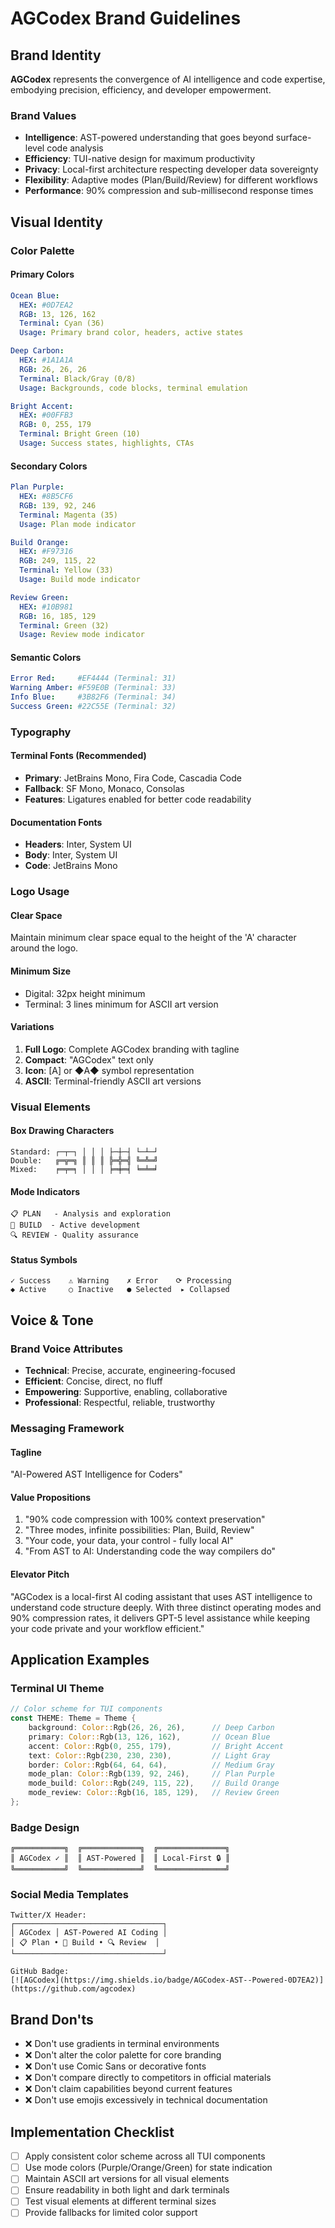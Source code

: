 # AGCodex Brand Guidelines

## Brand Identity

**AGCodex** represents the convergence of AI intelligence and code expertise, embodying precision, efficiency, and developer empowerment.

### Brand Values
- **Intelligence**: AST-powered understanding that goes beyond surface-level code analysis
- **Efficiency**: TUI-native design for maximum productivity
- **Privacy**: Local-first architecture respecting developer data sovereignty
- **Flexibility**: Adaptive modes (Plan/Build/Review) for different workflows
- **Performance**: 90% compression and sub-millisecond response times

## Visual Identity

### Color Palette

#### Primary Colors
```yaml
Ocean Blue:
  HEX: #0D7EA2
  RGB: 13, 126, 162
  Terminal: Cyan (36)
  Usage: Primary brand color, headers, active states

Deep Carbon:
  HEX: #1A1A1A
  RGB: 26, 26, 26
  Terminal: Black/Gray (0/8)
  Usage: Backgrounds, code blocks, terminal emulation

Bright Accent:
  HEX: #00FFB3
  RGB: 0, 255, 179
  Terminal: Bright Green (10)
  Usage: Success states, highlights, CTAs
```

#### Secondary Colors
```yaml
Plan Purple:
  HEX: #8B5CF6
  RGB: 139, 92, 246
  Terminal: Magenta (35)
  Usage: Plan mode indicator

Build Orange:
  HEX: #F97316
  RGB: 249, 115, 22
  Terminal: Yellow (33)
  Usage: Build mode indicator

Review Green:
  HEX: #10B981
  RGB: 16, 185, 129
  Terminal: Green (32)
  Usage: Review mode indicator
```

#### Semantic Colors
```yaml
Error Red:     #EF4444 (Terminal: 31)
Warning Amber: #F59E0B (Terminal: 33)
Info Blue:     #3B82F6 (Terminal: 34)
Success Green: #22C55E (Terminal: 32)
```

### Typography

#### Terminal Fonts (Recommended)
- **Primary**: JetBrains Mono, Fira Code, Cascadia Code
- **Fallback**: SF Mono, Monaco, Consolas
- **Features**: Ligatures enabled for better code readability

#### Documentation Fonts
- **Headers**: Inter, System UI
- **Body**: Inter, System UI
- **Code**: JetBrains Mono

### Logo Usage

#### Clear Space
Maintain minimum clear space equal to the height of the 'A' character around the logo.

#### Minimum Size
- Digital: 32px height minimum
- Terminal: 3 lines minimum for ASCII art version

#### Variations
1. **Full Logo**: Complete AGCodex branding with tagline
2. **Compact**: "AGCodex" text only
3. **Icon**: [A] or ◆A◆ symbol representation
4. **ASCII**: Terminal-friendly ASCII art versions

### Visual Elements

#### Box Drawing Characters
```
Standard: ┌─┬─┐ │ │ │ ├─┼─┤ └─┴─┘
Double:   ╔═╦═╗ ║ ║ ║ ╠═╬═╣ ╚═╩═╝
Mixed:    ╒═╤═╕ │ │ │ ╞═╪═╡ ╘═╧═╛
```

#### Mode Indicators
```
📋 PLAN   - Analysis and exploration
🔨 BUILD  - Active development
🔍 REVIEW - Quality assurance
```

#### Status Symbols
```
✓ Success    ⚠ Warning    ✗ Error    ⟳ Processing
◆ Active     ○ Inactive   ● Selected  ▸ Collapsed
```

## Voice & Tone

### Brand Voice Attributes
- **Technical**: Precise, accurate, engineering-focused
- **Efficient**: Concise, direct, no fluff
- **Empowering**: Supportive, enabling, collaborative
- **Professional**: Respectful, reliable, trustworthy

### Messaging Framework

#### Tagline
"AI-Powered AST Intelligence for Coders"

#### Value Propositions
1. "90% code compression with 100% context preservation"
2. "Three modes, infinite possibilities: Plan, Build, Review"
3. "Your code, your data, your control - fully local AI"
4. "From AST to AI: Understanding code the way compilers do"

#### Elevator Pitch
"AGCodex is a local-first AI coding assistant that uses AST intelligence to understand code structure deeply. With three distinct operating modes and 90% compression rates, it delivers GPT-5 level assistance while keeping your code private and your workflow efficient."

## Application Examples

### Terminal UI Theme
```rust
// Color scheme for TUI components
const THEME: Theme = Theme {
    background: Color::Rgb(26, 26, 26),      // Deep Carbon
    primary: Color::Rgb(13, 126, 162),       // Ocean Blue
    accent: Color::Rgb(0, 255, 179),         // Bright Accent
    text: Color::Rgb(230, 230, 230),         // Light Gray
    border: Color::Rgb(64, 64, 64),          // Medium Gray
    mode_plan: Color::Rgb(139, 92, 246),     // Plan Purple
    mode_build: Color::Rgb(249, 115, 22),    // Build Orange
    mode_review: Color::Rgb(16, 185, 129),   // Review Green
};
```

### Badge Design
```
╔═══════════╗  ╔═════════════╗  ╔═══════════════╗
║ AGCodex ✓ ║  ║ AST-Powered ║  ║ Local-First 🔒 ║
╚═══════════╝  ╚═════════════╝  ╚═══════════════╝
```

### Social Media Templates
```
Twitter/X Header:
┌─────────────────────────────────┐
│ AGCodex │ AST-Powered AI Coding │
│ 📋 Plan • 🔨 Build • 🔍 Review  │
└─────────────────────────────────┘

GitHub Badge:
[![AGCodex](https://img.shields.io/badge/AGCodex-AST--Powered-0D7EA2)](https://github.com/agcodex)
```

## Brand Don'ts

- ❌ Don't use gradients in terminal environments
- ❌ Don't alter the color palette for core branding
- ❌ Don't use Comic Sans or decorative fonts
- ❌ Don't compare directly to competitors in official materials
- ❌ Don't claim capabilities beyond current features
- ❌ Don't use emojis excessively in technical documentation

## Implementation Checklist

- [ ] Apply consistent color scheme across all TUI components
- [ ] Use mode colors (Purple/Orange/Green) for state indication
- [ ] Maintain ASCII art versions for all visual elements
- [ ] Ensure readability in both light and dark terminals
- [ ] Test visual elements at different terminal sizes
- [ ] Provide fallbacks for limited color support